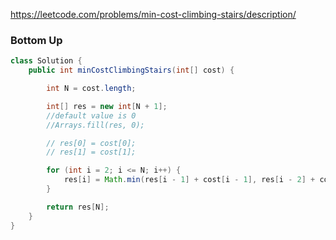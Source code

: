 https://leetcode.com/problems/min-cost-climbing-stairs/description/

### Bottom Up

```java
class Solution {
    public int minCostClimbingStairs(int[] cost) {

        int N = cost.length;

        int[] res = new int[N + 1];
        //default value is 0
        //Arrays.fill(res, 0);

        // res[0] = cost[0];
        // res[1] = cost[1];

        for (int i = 2; i <= N; i++) {
            res[i] = Math.min(res[i - 1] + cost[i - 1], res[i - 2] + cost[i - 2]);
        }

        return res[N];
    }
}
```